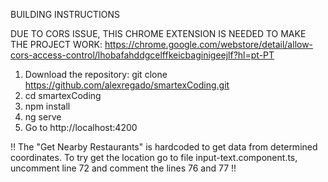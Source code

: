 BUILDING INSTRUCTIONS

DUE TO CORS ISSUE, THIS CHROME EXTENSION IS NEEDED TO MAKE THE PROJECT WORK:
https://chrome.google.com/webstore/detail/allow-cors-access-control/lhobafahddgcelffkeicbaginigeejlf?hl=pt-PT 


1. Download the repository: git clone https://github.com/alexregado/smartexCoding.git
2. cd smartexCoding 
4. npm install
3. ng serve
4. Go to http://localhost:4200

!! The "Get Nearby Restaurants" is hardcoded to get data from determined coordinates. To try get the location go to file input-text.component.ts, uncomment line 72 and comment the lines 76 and 77  !!

